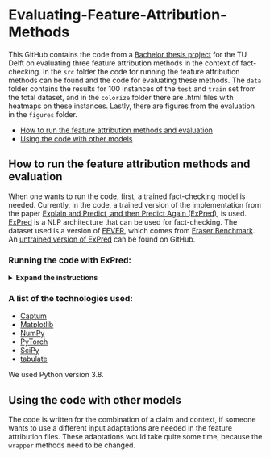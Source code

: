 # Evaluating-Feature-Attribution-Methods
This GitHub contains the code from a 
<a href="https://www.studiegids.tudelft.nl/a101_displayCourse.do?course_id=61505" target="_blank">Bachelor thesis project</a>
for the TU Delft on evaluating three feature attribution methods in the context of fact-checking.
In the `src` folder the code for running the feature attribution methods can be found and the code for evaluating these methods.
The `data` folder contains the results for 100 instances of the `test` and `train` set from the total dataset, 
and in the `colorize` folder there are .html files with heatmaps on these instances.
Lastly, there are figures from the evaluation in the `figures` folder.


- [How to run the feature attribution methods and evaluation](#how-to-run-the-feature-attribution-methods-and-evaluation)
- [Using the code with other models](#using-the-code-with-other-models)

## How to run the feature attribution methods and evaluation
When one wants to run the code, first, a trained fact-checking model is needed. 
Currently, in the code, a trained version of the implementation from the paper 
<a href="https://dl.acm.org/doi/abs/10.1145/3437963.3441758" target="_blank">Explain and Predict, and then Predict Again (ExPred)</a>, 
is used. 
<a href="https://dl.acm.org/doi/abs/10.1145/3437963.3441758" target="_blank">ExPred</a> 
is a NLP architecture that can be used for fact-checking.
The dataset used is a version of <a href="https://fever.ai" target="_blank">FEVER</a>, 
which comes from <a href="http://www.eraserbenchmark.com" target="_blank">Eraser Benchmark</a>. 
An <a href="https://github.com/JoshuaGhost/expred" target="_blank">untrained version of ExPred</a> can be found on GitHub.

### Running the code with ExPred:
<details><summary><b>Expand the instructions</b></summary>

1. Add a trained version of ExPred.

2. Setting up the Python virtual environment:
```bash
python -m venv venv
```

```bash
source venv/bin/activate
```

3. Install the requirements:
```bash
pip install -r requirements.txt
```

4. Update all `/dir/to/your/` lines to the where your data can be found and the results can be stored.

5. Run an instance by scrolling down in the feature attribution methods file and choosing the number of iterations and the instance.<br>
**OR**<br>
Run multiple instances by scrolling down in the feature attribution methods file, and choosing 
the number of iterations and changing the instances number to `int(sys.argv[1])`. Go to the run.py file, and run the amount of instances you want.
</details>

### A list of the technologies used:
* <a href="https://captum.ai" target="_blank">Captum</a>
* <a href="https://matplotlib.org" target="_blank">Matplotlib</a>
* <a href="https://numpy.org" target="_blank">NumPy</a>
* <a href="https://pytorch.org" target="_blank">PyTorch</a>
* <a href="https://scipy.org" target="_blank">SciPy</a>
* <a href="https://pypi.org/project/tabulate/" target="_blank">tabulate</a>

We used Python version 3.8.


## Using the code with other models
The code is written for the combination of a claim and context, 
if someone wants to use a different input adaptations are needed in the feature attribution files. 
These adaptations would take quite some time, because the `wrapper` methods need to be changed.